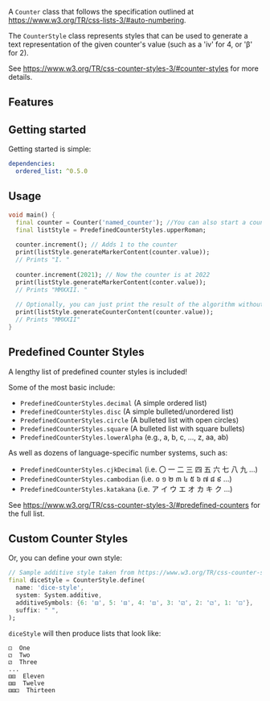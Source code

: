 A `Counter` class that follows the specification outlined at https://www.w3.org/TR/css-lists-3/#auto-numbering.

The `CounterStyle` class represents styles that can be used to generate a 
text representation of the given counter's value (such as a 'iv' for 4,
 or 'β' for 2).

See https://www.w3.org/TR/css-counter-styles-3/#counter-styles for more details.

## Features



## Getting started

Getting started is simple:

```yaml
dependencies:
  ordered_list: ^0.5.0
```

## Usage

```dart
void main() {
  final counter = Counter('named_counter'); //You can also start a counter at a specific integer value with Counter('name', VALUE);
  final listStyle = PredefinedCounterStyles.upperRoman;
  
  counter.increment(); // Adds 1 to the counter
  print(listStyle.generateMarkerContent(counter.value));
  // Prints "I. "
 
  counter.increment(2021); // Now the counter is at 2022
  print(listStyle.generateMarkerContent(conter.value));
  // Prints "MMXXII. "
 
  // Optionally, you can just print the result of the algorithm without any suffixes:
  print(listStyle.generateCounterContent(counter.value));
  // Prints "MMXXII"
}
```

## Predefined Counter Styles

A lengthy list of predefined counter styles is included!

Some of the most basic include:

 - `PredefinedCounterStyles.decimal` (A simple ordered list)
 - `PredefinedCounterStyles.disc` (A simple bulleted/unordered list)
 - `PredefinedCounterStyles.circle` (A bulleted list with open circles)
 - `PredefinedCounterStyles.square` (A bulleted list with square bullets)
 - `PredefinedCounterStyles.lowerAlpha` (e.g., a, b, c, ..., z, aa, ab)

As well as dozens of language-specific number systems, such as:

 - `PredefinedCounterStyles.cjkDecimal` (i.e. 〇 一 二 三 四 五 六 七 八 九 ...)
 - `PredefinedCounterStyles.cambodian` (i.e. ០ ១ ២ ៣ ៤ ៥ ៦ ៧ ៨ ៩ ...)
 - `PredefinedCounterStyles.katakana` (i.e. ア イ ウ エ オ カ キ ク ...)

See https://www.w3.org/TR/css-counter-styles-3/#predefined-counters for the full list.

## Custom Counter Styles

Or, you can define your own style:

```dart
// Sample additive style taken from https://www.w3.org/TR/css-counter-styles-3/#additive-system
final diceStyle = CounterStyle.define(
  name: 'dice-style',
  system: System.additive,
  additiveSymbols: {6: '⚅', 5: '⚄', 4: '⚃', 3: '⚂', 2: '⚁', 1: '⚀'},
  suffix: " ",
);
```

`diceStyle` will then produce lists that look like:

```
⚀  One
⚁  Two
⚂  Three
...
⚅⚄  Eleven
⚅⚅  Twelve
⚅⚅⚀  Thirteen
```